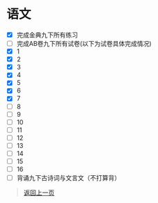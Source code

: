 # 语文
- [x] 完成金典九下所有练习
- [ ] 完成AB卷九下所有试卷(以下为试卷具体完成情况)
- [x] 1
- [x] 2
- [x] 3
- [x] 4
- [x] 5
- [x] 6
- [x] 7
- [ ] 8
- [ ] 9
- [ ] 10
- [ ] 11
- [ ] 12
- [ ] 13
- [ ] 14
- [ ] 15
- [ ] 16
- [ ] 背诵九下古诗词与文言文（不打算背）

>[返回上一页](https://zhs141.github.io/homework/2024/index.html)